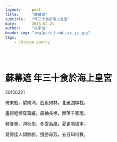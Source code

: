 ```yaml
---
layout:     post
title:      "蘇幕遮"
subtitle:   "年三十食於海上皇宮"
date:       2015-02-21
author:     "朱宇浩"
header-img: "img/post_head_pic_js.jpg"
tags:
    - Chinese poetry
---
```


​
# 蘇幕遮 年三十食於海上皇宮
20150221

倚東船，望南浦，西殿如林，北雁圍樑柱。

畫舸輕煙穿萬縷，廣袖長襟，舞落千家雨。

發春華，凋秋樹，冬雪為嵐，夏雀鳴檐宇。

覓得佳人傾肺腑，攬勝尋芳，去日知何數。

